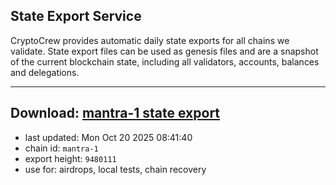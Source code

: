 ## State Export Service
CryptoCrew provides automatic daily state exports for all chains we validate. State export files can be used as genesis files and are a snapshot of the current blockchain state, including all validators, accounts, balances and delegations.

---
**Download: [mantra-1 state export](https://dl-eu2.ccvalidators.com/SERVICE/mantrachain/mantra-1_export_9480111.json)**
---

- last updated: Mon Oct 20 2025 08:41:40
- chain id: `mantra-1`
- export height: `9480111`
- use for: airdrops, local tests, chain recovery
